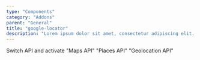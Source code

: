 ```yaml
---
type: "Components"
category: "Addons"
parent: "General"
title: "google-locator"
description: "Lorem ipsum dolor sit amet, consectetur adipiscing elit. Nunc tempus laoreet leo sit amet iaculis."
---
```


<demo>
  <div class="gatsby_demo_item toggle" data-iframe="iframe/components/addons/general/google-locator">
  </div>
</demo>

Switch API and activate "Maps API" "Places API" "Geolocation API"
